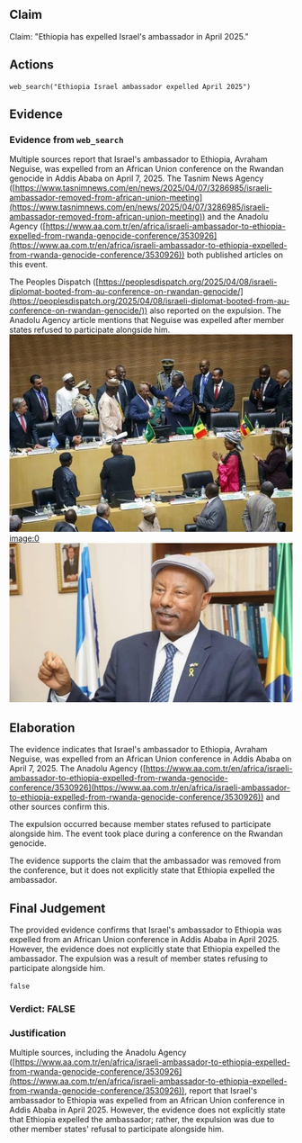 ## Claim
Claim: "Ethiopia has expelled Israel's ambassador in April 2025."

## Actions
```
web_search("Ethiopia Israel ambassador expelled April 2025")
```

## Evidence
### Evidence from `web_search`
Multiple sources report that Israel's ambassador to Ethiopia, Avraham Neguise, was expelled from an African Union conference on the Rwandan genocide in Addis Ababa on April 7, 2025. The Tasnim News Agency ([https://www.tasnimnews.com/en/news/2025/04/07/3286985/israeli-ambassador-removed-from-african-union-meeting](https://www.tasnimnews.com/en/news/2025/04/07/3286985/israeli-ambassador-removed-from-african-union-meeting)) and the Anadolu Agency ([https://www.aa.com.tr/en/africa/israeli-ambassador-to-ethiopia-expelled-from-rwanda-genocide-conference/3530926](https://www.aa.com.tr/en/africa/israeli-ambassador-to-ethiopia-expelled-from-rwanda-genocide-conference/3530926)) both published articles on this event.

The Peoples Dispatch ([https://peoplesdispatch.org/2025/04/08/israeli-diplomat-booted-from-au-conference-on-rwandan-genocide/](https://peoplesdispatch.org/2025/04/08/israeli-diplomat-booted-from-au-conference-on-rwandan-genocide/)) also reported on the expulsion. The Anadolu Agency article mentions that Neguise was expelled after member states refused to participate alongside him. ![image 8418](media/2025-08-29_23-53-1756511594-500182.jpg) <image:0> ![image 8426](media/2025-08-29_23-53-1756511625-543194.jpg)


## Elaboration
The evidence indicates that Israel's ambassador to Ethiopia, Avraham Neguise, was expelled from an African Union conference in Addis Ababa on April 7, 2025. The Anadolu Agency ([https://www.aa.com.tr/en/africa/israeli-ambassador-to-ethiopia-expelled-from-rwanda-genocide-conference/3530926](https://www.aa.com.tr/en/africa/israeli-ambassador-to-ethiopia-expelled-from-rwanda-genocide-conference/3530926)) and other sources confirm this.

The expulsion occurred because member states refused to participate alongside him. The event took place during a conference on the Rwandan genocide.

The evidence supports the claim that the ambassador was removed from the conference, but it does not explicitly state that Ethiopia expelled the ambassador.


## Final Judgement
The provided evidence confirms that Israel's ambassador to Ethiopia was expelled from an African Union conference in Addis Ababa in April 2025. However, the evidence does not explicitly state that Ethiopia expelled the ambassador. The expulsion was a result of member states refusing to participate alongside him.

`false`

### Verdict: FALSE

### Justification
Multiple sources, including the Anadolu Agency ([https://www.aa.com.tr/en/africa/israeli-ambassador-to-ethiopia-expelled-from-rwanda-genocide-conference/3530926](https://www.aa.com.tr/en/africa/israeli-ambassador-to-ethiopia-expelled-from-rwanda-genocide-conference/3530926)), report that Israel's ambassador to Ethiopia was expelled from an African Union conference in Addis Ababa in April 2025. However, the evidence does not explicitly state that Ethiopia expelled the ambassador; rather, the expulsion was due to other member states' refusal to participate alongside him.
